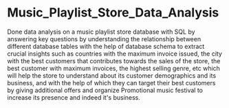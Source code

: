 # Music_Playlist_Store_Data_Analysis

Done data analysis on a music playlist store database with SQL by answering key questions by understanding the relationship between different database tables with the help of database schema to extract crucial insights such as countries with the maximum invoice issued, the city with the best customers that contributes towards the sales of the store, the best customer with maximum invoices, the highest selling genre, etc which will help the store to understand about its customer demographics and its business, and with the help of which they can target their best customers by giving additional offers and organize Promotional music festival to increase its presence and indeed it's business.
